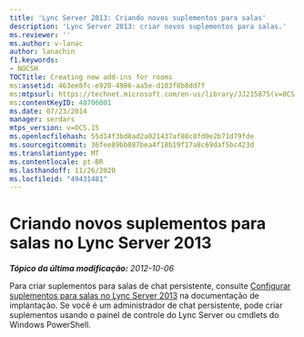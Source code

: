 ```yaml
---
title: 'Lync Server 2013: Criando novos suplementos para salas'
description: 'Lync Server 2013: criar novos suplementos para salas.'
ms.reviewer: ''
ms.author: v-lanac
author: lanachin
f1.keywords:
- NOCSH
TOCTitle: Creating new add-ins for rooms
ms:assetid: 463ee8fc-e920-4986-aa5e-d103f8b8dd7f
ms:mtpsurl: https://technet.microsoft.com/en-us/library/JJ215875(v=OCS.15)
ms:contentKeyID: 48706001
ms.date: 07/23/2014
manager: serdars
mtps_version: v=OCS.15
ms.openlocfilehash: 55d14f3bd8ad2a021437af88c8fd0e2b71d79fde
ms.sourcegitcommit: 36fee89bb887bea4f18b19f17a8c69daf5bc423d
ms.translationtype: MT
ms.contentlocale: pt-BR
ms.lasthandoff: 11/26/2020
ms.locfileid: "49431481"
---
```

# <a name="creating-new-add-ins-for-rooms-in-lync-server-2013"></a>Criando novos suplementos para salas no Lync Server 2013

<div data-xmlns="http://www.w3.org/1999/xhtml">

<div class="topic" data-xmlns="http://www.w3.org/1999/xhtml" data-msxsl="urn:schemas-microsoft-com:xslt" data-cs="https://msdn.microsoft.com/">

<div data-asp="https://msdn2.microsoft.com/asp">



</div>

<div id="mainSection">

<div id="mainBody">

<span> </span>

_**Tópico da última modificação:** 2012-10-06_

Para criar suplementos para salas de chat persistente, consulte [Configurar suplementos para salas no Lync Server 2013](lync-server-2013-configure-add-ins-for-rooms.md) na documentação de implantação. Se você é um administrador de chat persistente, pode criar suplementos usando o painel de controle do Lync Server ou cmdlets do Windows PowerShell.

</div>

<span> </span>

</div>

</div>

</div>

